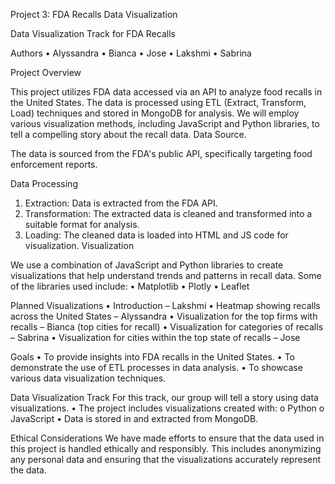 Project 3: FDA Recalls Data Visualization

Data Visualization Track for FDA Recalls

Authors
•	Alyssandra
•	Bianca
•	Jose
•	Lakshmi
•	Sabrina

Project Overview

This project utilizes FDA data accessed via an API to analyze food recalls in the United States. The data is processed using ETL (Extract, Transform, Load) techniques and stored in MongoDB for analysis. We will employ various visualization methods, including JavaScript and Python libraries, to tell a compelling story about the recall data.
Data Source.

The data is sourced from the FDA's public API, specifically targeting food enforcement reports.

Data Processing
1.	Extraction: Data is extracted from the FDA API.
2.	Transformation: The extracted data is cleaned and transformed into a suitable format for analysis.
3.	Loading: The cleaned data is loaded into HTML and JS code for visualization.
Visualization

We use a combination of JavaScript and Python libraries to create visualizations that help understand trends and patterns in recall data. Some of the libraries used include:
•	Matplotlib
•	Plotly
•	Leaflet


Planned Visualizations
•	Introduction – Lakshmi
•	Heatmap showing recalls across the United States – Alyssandra
•	Visualization for the top firms with recalls – Bianca (top cities for recall)
•	Visualization for categories of recalls – Sabrina 
•	Visualization for cities within the top state of recalls – Jose

Goals
•	To provide insights into FDA recalls in the United States.
•	To demonstrate the use of ETL processes in data analysis.
•	To showcase various data visualization techniques.

Data Visualization Track
For this track, our group will tell a story using data visualizations.
•	The project includes visualizations created with:
o	Python
o	JavaScript 
•	Data is stored in and extracted from MongoDB.

Ethical Considerations
We have made efforts to ensure that the data used in this project is handled ethically and responsibly. This includes anonymizing any personal data and ensuring that the visualizations accurately represent the data.

